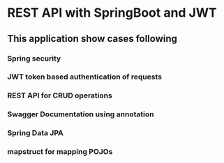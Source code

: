 # REST API with SpringBoot and JWT

## This application show cases following

### Spring security

### JWT token based authentication of requests

### REST API for CRUD operations

### Swagger Documentation using annotation

### Spring Data JPA

### mapstruct for mapping POJOs